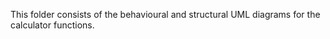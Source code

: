 This folder consists of the behavioural and structural UML diagrams for the calculator functions.


